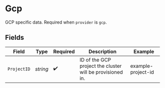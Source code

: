 # Gcp

GCP specific data. Required when `provider` is `gcp`.


## Fields

| Field                                                     | Type                                                      | Required                                                  | Description                                               | Example                                                   |
| --------------------------------------------------------- | --------------------------------------------------------- | --------------------------------------------------------- | --------------------------------------------------------- | --------------------------------------------------------- |
| `ProjectID`                                               | *string*                                                  | :heavy_check_mark:                                        | ID of the GCP project the cluster will be provisioned in. | example-project-id                                        |
